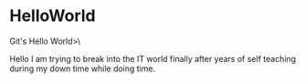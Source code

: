 # HelloWorld
Git's Hello World>\


Hello I am trying to break into the IT world finally after years of self teaching during my down time while doing time.
